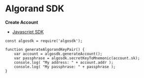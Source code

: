 # Algorand SDK

**Create Account**
* [Javascript SDK](https://github.com/algorand/js-algorand-sdk)
```
const algosdk = require('algosdk');

function generateAlgorandKeyPair() {
    var account = algosdk.generateAccount();
    var passphrase = algosdk.secretKeyToMnemonic(account.sk);
    console.log( "My address: " + account.addr );
    console.log( "My passphrase: " + passphrase );
}
```